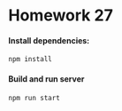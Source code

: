 # Homework 27

#### Install dependencies:

```
npm install
```

#### Build and run server

```
npm run start
```
